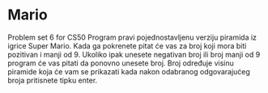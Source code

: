 # Mario
Problem set 6 for CS50
Program pravi pojednostavljenu verziju piramida iz igrice Super Mario. Kada ga pokrenete pitat će vas za broj koji mora biti pozitivan i manji od 9. Ukoliko ipak unesete negativan broj ili broj manji od 9 program će vas pitati da ponovno unesete broj. Broj određuje visinu piramide koja će vam se prikazati kada nakon odabranog odgovarajućeg broja pritisnete tipku enter.
